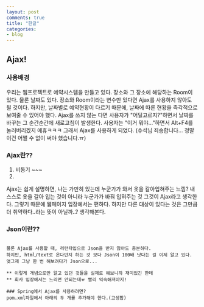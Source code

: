 ```yaml
---
layout: post
comments: true
title: "한글"
categories:
- blog
---
```


## Ajax!

### 사용배경
우리는 웹프로젝트로 예약시스템을 만들고 있다.
장소와 그 장소에 해당하는 Room이 있다.
물론 날짜도 있다.
장소와 Room이라는 변수만 있다면 Ajax를 사용하지 않아도 될 것이다.
하지만, 날짜별로 예약현황이 다르기 때문에, 날짜에 따른 현황을 즉각적으로 보여줄 수 있어야 했다.
Ajax를 쓰지 않는 다면 사용자가 "어딜고르지?"하면서 날짜를 바꾸는 그 순간순간에 새로고침이 발생한다.
사용자는 "이거 뭐야..."하면서 Alt+F4를 눌러버리겠지 에휴ㅋㅋㅋ
그래서 Ajax를 사용하게 되었다.
(수석님 죄송합니다... 정말 이건 어쩔 수 없이 써야 했습니다.ㅠ)

### Ajax란??
1. 비동기 ~~~
2. 

Ajax는 쉽게 설명하면,
나는 가만히 있는데 누군가가 와서 옷을 갈아입혀주는 느낌?
내 스스로 옷을 갈아 입는 것이 아니라 누군가가 바꿔 입혀주는 것
그것이 Ajax라고 생각한다.
그렇기 때문에 웹페이지 입장에서는 편하다.
하지만 다른 대상이 있다는 것은 그만큼 더 취약하다..라는 뜻이 아닐까..? 생각해본다.


### Json이란??
~~~~~라고 책에 씌여 있었다.

물론 Ajax를 사용할 때, 리턴타입으로 Json을 받지 않아도 충분하다.
하지만, html/text로 온다던지 하는 것 보다 Json이 100배 낫다는 걸 이제 알고 있다.
엊그제 그냥 한 번 해보려다가 Json으로...

** 이렇게 개념으로만 알고 있던 것들을 실제로 해보니까 재미있긴 한데
** 회사 입장에서는 느리면 안되는데ㅠ 빨리 익숙해져야지!

### Spring에서 Ajax를 사용하려면?
pom.xml파일에서 아래의 두 개를 추가해야 한다.(고생합)